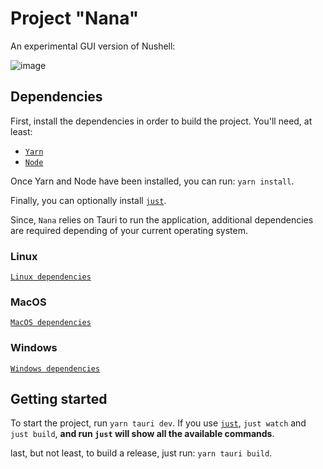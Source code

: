 # Project "Nana"

An experimental GUI version of Nushell:

![image](https://user-images.githubusercontent.com/26268125/188325453-aafe7397-6773-4821-ba28-561f21703d8a.png)

## Dependencies

First, install the dependencies in order to build the project. You'll need, at least:

- [`Yarn`](https://yarnpkg.com/)
- [`Node`](https://nodejs.org/en/)

Once Yarn and Node have been installed, you can run: `yarn install`.

Finally, you can optionally install [`just`](https://github.com/casey/just).

Since, `Nana` relies on Tauri to run the application, additional dependencies are required depending
of your current operating system.

### Linux

[`Linux dependencies`](https://tauri.app/v1/guides/getting-started/prerequisites/#setting-up-linux)

### MacOS

[`MacOS dependencies`](https://tauri.app/v1/guides/getting-started/prerequisites/#setting-up-macos)

### Windows

[`Windows dependencies`](https://tauri.app/v1/guides/getting-started/prerequisites/#setting-up-windows)

## Getting started

To start the project, run `yarn tauri dev`. If you use [`just`](https://github.com/casey/just),
`just watch` and `just build`, **and run `just` will show all the available commands**.

last, but not least, to build a release, just run: `yarn tauri build`.
